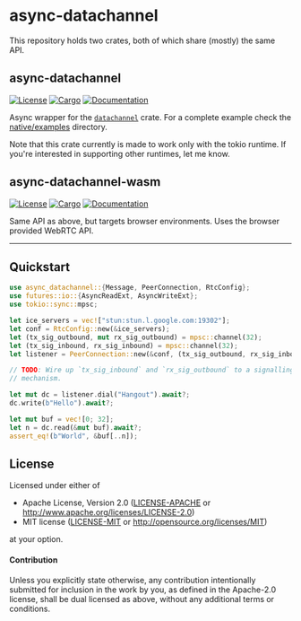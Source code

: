 # async-datachannel

This repository holds two crates, both of which share (mostly) the same API.

## async-datachannel
[![License](https://img.shields.io/badge/license-MIT%2FApache--2.0-blue.svg)](https://github.com/wngr/async-datachannel)
[![Cargo](https://img.shields.io/crates/v/async-datachannel.svg)](https://crates.io/crates/async-datachannel)
[![Documentation](https://docs.rs/async-datachannel/badge.svg)](https://docs.rs/async-datachannel)

Async wrapper for the [`datachannel`] crate. For a complete example check the
[native/examples](./native/examples) directory.

Note that this crate currently is made to work only with the tokio runtime. If
you're interested in supporting other runtimes, let me know.

[`datachannel`]: https://crates.io/crates/datachannel


## async-datachannel-wasm
[![License](https://img.shields.io/badge/license-MIT%2FApache--2.0-blue.svg)](https://github.com/wngr/async-datachannel-wasm)
[![Cargo](https://img.shields.io/crates/v/async-datachannel-wasm.svg)](https://crates.io/crates/async-datachannel-wasm)
[![Documentation](https://docs.rs/async-datachannel-wasm/badge.svg)](https://docs.rs/async-datachannel-wasm)

Same API as above, but targets browser environments. Uses the browser provided
WebRTC API.

------

## Quickstart

```rust
use async_datachannel::{Message, PeerConnection, RtcConfig};
use futures::io::{AsyncReadExt, AsyncWriteExt};
use tokio::sync::mpsc;

let ice_servers = vec!["stun:stun.l.google.com:19302"];
let conf = RtcConfig::new(&ice_servers);
let (tx_sig_outbound, mut rx_sig_outbound) = mpsc::channel(32);
let (tx_sig_inbound, rx_sig_inbound) = mpsc::channel(32);
let listener = PeerConnection::new(&conf, (tx_sig_outbound, rx_sig_inbound))?;

// TODO: Wire up `tx_sig_inbound` and `rx_sig_outbound` to a signalling
// mechanism.

let mut dc = listener.dial("Hangout").await?;
dc.write(b"Hello").await?;

let mut buf = vec![0; 32];
let n = dc.read(&mut buf).await?;
assert_eq!(b"World", &buf[..n]);
```

## License

Licensed under either of

 * Apache License, Version 2.0 ([LICENSE-APACHE](LICENSE-APACHE) or http://www.apache.org/licenses/LICENSE-2.0)
 * MIT license ([LICENSE-MIT](LICENSE-MIT) or http://opensource.org/licenses/MIT)

at your option.

#### Contribution

Unless you explicitly state otherwise, any contribution intentionally submitted
for inclusion in the work by you, as defined in the Apache-2.0 license, shall be
dual licensed as above, without any additional terms or conditions.
